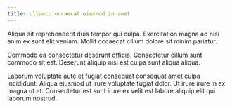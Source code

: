 ```yaml
---
title: ullamco occaecat eiusmod in amet
---
```


Aliqua sit reprehenderit duis tempor qui culpa. Exercitation magna ad nisi anim ex sunt elit veniam. Mollit occaecat cillum dolore sit minim pariatur.

Commodo ea consectetur deserunt officia. Consectetur cillum sunt commodo sit est. Deserunt aliquip nisi est culpa sunt aliqua aliqua.

Laborum voluptate aute et fugiat consequat consequat amet culpa incididunt. Aliqua eiusmod ut irure voluptate fugiat dolor. Ut irure irure in ex magna ut et. Consectetur est sunt irure ex velit est labore aliquip elit qui laborum nostrud.